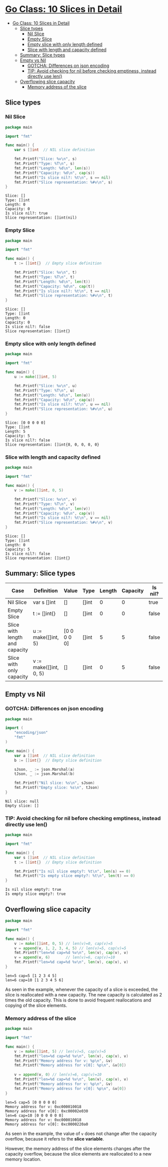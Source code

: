 # [Go Class: 10 Slices in Detail](https://www.youtube.com/watch?v=pHl9r3B2DFI&list=PLoILbKo9rG3skRCj37Kn5Zj803hhiuRK6&index=12)

- [Go Class: 10 Slices in Detail](#go-class-10-slices-in-detail)
  - [Slice types](#slice-types)
    - [Nil Slice](#nil-slice)
    - [Empty Slice](#empty-slice)
    - [Empty slice with only length defined](#empty-slice-with-only-length-defined)
    - [Slice with length and capacity defined](#slice-with-length-and-capacity-defined)
  - [Summary: Slice types](#summary-slice-types)
  - [Empty vs Nil](#empty-vs-nil)
    - [GOTCHA: Differences on json encoding](#gotcha-differences-on-json-encoding)
    - [TIP: Avoid checking for nil before checking emptiness, instead directly use len()](#tip-avoid-checking-for-nil-before-checking-emptiness-instead-directly-use-len)
  - [Overflowing slice capacity](#overflowing-slice-capacity)
    - [Memory address of the slice](#memory-address-of-the-slice)

## Slice types
### Nil Slice

```go	
package main

import "fmt"

func main() {
    var s []int  // NIL slice definition

    fmt.Printf("Slice: %v\n", s)
    fmt.Printf("Type: %T\n", s)
    fmt.Printf("Length: %d\n", len(s))
    fmt.Printf("Capacity: %d\n", cap(s))
    fmt.Printf("Is slice nil?: %t\n", s == nil)
    fmt.Printf("Slice representation: %#v\n", s)
}
```
```
Slice: []
Type: []int
Length: 0
Capacity: 0
Is slice nil?: true
Slice representation: []int(nil)
```

### Empty Slice

```go	
package main

import "fmt"

func main() {
    t := []int{}  // Empty slice definition

    fmt.Printf("Slice: %v\n", t)
    fmt.Printf("Type: %T\n", t)
    fmt.Printf("Length: %d\n", len(t))
    fmt.Printf("Capacity: %d\n", cap(t))
    fmt.Printf("Is slice nil?: %t\n", t == nil)
    fmt.Printf("Slice representation: %#v\n", t)
}
```
```
Slice: []
Type: []int
Length: 0
Capacity: 0
Is slice nil?: false
Slice representation: []int{}
```

### Empty slice with only length defined

```go
package main

import "fmt"

func main() {
    u := make([]int, 5)

    fmt.Printf("Slice: %v\n", u)
    fmt.Printf("Type: %T\n", u)
    fmt.Printf("Length: %d\n", len(u))
    fmt.Printf("Capacity: %d\n", cap(u))
    fmt.Printf("Is slice nil?: %t\n", u == nil)
    fmt.Printf("Slice representation: %#v\n", u)
}
```
```
Slice: [0 0 0 0 0]
Type: []int
Length: 5
Capacity: 5
Is slice nil?: false
Slice representation: []int{0, 0, 0, 0, 0}
```

### Slice with length and capacity defined

```go
package main

import "fmt"

func main() {
    v := make([]int, 0, 5)

    fmt.Printf("Slice: %v\n", v)
    fmt.Printf("Type: %T\n", v)
    fmt.Printf("Length: %d\n", len(v))
    fmt.Printf("Capacity: %d\n", cap(v))
    fmt.Printf("Is slice nil?: %t\n", v == nil)
    fmt.Printf("Slice representation: %#v\n", v)
}
```
```
Slice: []
Type: []int
Length: 0
Capacity: 5
Is slice nil?: false
Slice representation: []int{}
```

## Summary: Slice types
| Case                           | Definition             | Value       | Type  | Length | Capacity | Is nil? | Representation       |
| ------------------------------ | ---------------------- | ----------- | ----- | ------ | -------- | ------- | -------------------- |
| Nil Slice                      | var s []int            | []          | []int | 0      | 0        | true    | []int(nil)           |
| Empty Slice                    | t := []int{}           | []          | []int | 0      | 0        | false   | []int{}              |
| Slice with length and capacity | u := make([]int, 5)    | [0 0 0 0 0] | []int | 5      | 5        | false   | []int{0, 0, 0, 0, 0} |
| Slice with only capacity       | v := make([]int, 0, 5) | []          | []int | 0      | 5        | false   | []int{}              |

## Empty vs Nil

### GOTCHA: Differences on json encoding
    
```go
package main

import (
    "encoding/json"
    "fmt"
)

func main() {
    var a []int  // NIL slice definition
    b := []int{}  // Empty slice definition

    sJson, _ := json.Marshal(a)
    tJson, _ := json.Marshal(b)

    fmt.Printf("Nil slice: %s\n", sJson)
    fmt.Printf("Empty slice: %s\n", tJson)
}
```
```
Nil slice: null
Empty slice: []
```

### TIP: Avoid checking for nil before checking emptiness, instead directly use len()

```go
package main

import "fmt"

func main() {
    var s []int  // NIL slice definition
    t := []int{}  // Empty slice definition

    fmt.Printf("Is nil slice empty?: %t\n", len(s) == 0)
    fmt.Printf("Is empty slice empty?: %t\n", len(t) == 0)
}
```
``` 
Is nil slice empty?: true
Is empty slice empty?: true
```

## Overflowing slice capacity


```go
package main

import "fmt"

func main() {
	v := make([]int, 0, 5) // len(v)=0, cap(v)=5
	v = append(v, 1, 2, 3, 4, 5) // len(v)=5, cap(v)=5
	fmt.Printf("len=%d cap=%d %v\n", len(v), cap(v), v)
	v = append(v, 6)       // len(v)=6, cap(v)=10
	fmt.Printf("len=%d cap=%d %v\n", len(v), cap(v), v)
}
```
```
len=5 cap=5 [1 2 3 4 5]
len=6 cap=10 [1 2 3 4 5 6]
```

As seen in the example, whenever the capacity of a slice is exceeded, the slice is reallocated with a new capacity. The new capacity is calculated as 2 times the old capacity. This is done to avoid frequent reallocations and copying of the slice elements.

### Memory address of the slice

```go
package main

import "fmt"

func main() {
    v := make([]int, 5) // len(v)=5, cap(v)=5
    fmt.Printf("len=%d cap=%d %v\n", len(v), cap(v), v)
    fmt.Printf("Memory address for v: %p\n", &v)
    fmt.Printf("Memory address for v[0]: %p\n", &v[0])
    
    v = append(v, 0) // len(v)=6, cap(v)=10
    fmt.Printf("len=%d cap=%d %v\n", len(v), cap(v), v)
    fmt.Printf("Memory address for v: %p\n", &v)
    fmt.Printf("Memory address for v[0]: %p\n", &v[0])
}
```
```
len=5 cap=5 [0 0 0 0 0]
Memory address for v: 0xc000010018
Memory address for v[0]: 0xc00002e030
len=6 cap=10 [0 0 0 0 0 0]
Memory address for v: 0xc000010018
Memory address for v[0]: 0xc0000220a0
```

As seen in the example, the value of `v` does not change after the capacity overflow, because it refers to the **slice variable**.

However, the memory address of the slice elements changes after the capacity overflow, because the slice elements are reallocated to a new memory location.